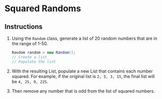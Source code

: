 # Squared Randoms

## Instructions

1. Using the `Random` class, generate a list of 20 random numbers that are in the range of 1-50.

    ```cs
    Random random = new Random();
    // Create a list
    // Populate the list
    ```

1. With the resulting List, populate a new List that contains each number squared. For example, if the original list is `2, 5, 3, 15`, the final list will be `4, 25, 9, 225`.
1. Then remove any number that is odd from the list of squared numbers.